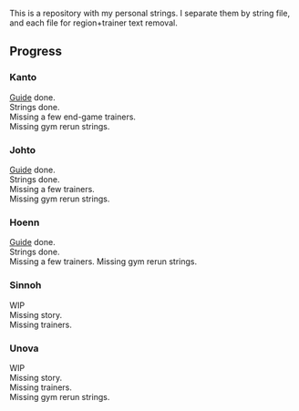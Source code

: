 This is a repository with my personal strings.
I separate them by string file, and each file for region+trainer text removal.

## Progress
### Kanto
[Guide](https://docs.google.com/document/d/1DIfTYvcwYXi8gSRPLv6jtXNJmlLImZObppLEBtMPyMw/edit?usp=sharing) done.  
Strings done.  
Missing a few end-game trainers.  
Missing gym rerun strings.
### Johto
[Guide](https://docs.google.com/document/d/1-lSpUiGoHFPHaFqRZZ2BKd5lP2cbSmKr2YC61WwaU6o/edit?usp=sharing) done.  
Strings done.    
Missing a few trainers.   
Missing gym rerun strings.
### Hoenn
[Guide](https://docs.google.com/document/d/1P3q2yFLc-7BRSZ9JoYCqGGmc4_p9yKlZysWxdVYjfgs/edit?usp=sharing) done.  
Strings done.  
Missing a few trainers. 
Missing gym rerun strings.
### Sinnoh
WIP  
Missing story.  
Missing trainers.

### Unova
WIP  
Missing story.  
Missing trainers.  
Missing gym rerun strings.